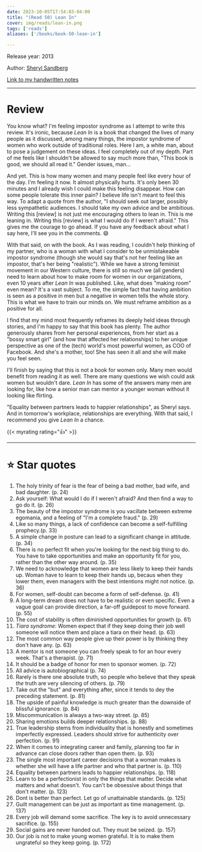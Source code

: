 ```yaml
---
date: 2023-10-05T17:54:03-04:00
title: "(Read 50) Lean In"
cover: img/reads/lean-in.png
tags: ['reads']
aliases: ['/books/book-50-lean-in']

---
```


Release year: 2013

Author: [Sheryl Sandberg](https://www.linkedin.com/in/sheryl-sandberg-5126652/)

[Link to my handwritten notes](https://drive.google.com/file/d/1FM9ZRNUVVv0ZBCuPjdqs3uqiYVoOwoW-/view?usp=drive_link)

---

# Review

You know what? I'm feeling impostor syndrome as I attempt to write this
review. It's ironic, because *Lean In* is a book that changed the lives
of many people as it discussed, among many things, the impostor syndrome
of women who work outside of traditional roles. Here I am, a white
man, about to pose a judgement on these ideas. I feel completely out of
my depth. Part of me feels like I shouldn't be allowed to say much more
than, "This book is good, we should all read it." Gender issues, man...

And yet. This is how many women and many people feel like every hour of
the day. I'm feeling it now. It almost physically hurts. It's only been
30 minutes and I already wish I could make this feeling disappear. How
can some people tolerate this inner pain? I believe life isn't meant to
feel this way. To adapt a quote from the author, "I should seek out
larger, possibly less sympathetic audiences. I should take my own advice
and be ambitious. Writing this [review] is not just me encouraging
others to lean in. This is me leaning in. Writing this [review] is what
I would do if I weren't afraid." This gives me the courage to go ahead.
If you have any feedback about what I say here, I'll see you in the
comments. :smile:

With that said, on with the book. As I was reading, I couldn't help
thinking of my partner, who is a woman with what I consider to be
unmistakeable impostor syndrome (though she would say that's not her
feeling like an impostor, that's her being "realistic"). While we have a
strong feminist movement in our Western culture, there is still so much
we (all genders) need to learn about how to make room for women in our
organizations, even 10 years after *Lean In* was published. Like, what
does "making room" even mean? It's a vast subject. To me, the simple
fact that having ambition is seen as a positive in men but a negative in
women tells the whole story. This is what we have to train our minds on.
We must reframe ambition as a positive for all.

I find that my mind most frequently reframes its deeply held ideas
through stories, and I'm happy to say that this book has plenty. The
author generously shares from her personal experiences, from her start
as a "bossy smart girl" (and how that affected her relationships) to her
unique perspective as one of the (tech) world's most powerful women, as
COO of Facebook. And she's a mother, too! She has seen it all and she
will make you feel seen.

I'll finish by saying that this is not a book for women only. Many men
would benefit from reading it as well. There are many questions we wish
could ask women but wouldn't dare. *Lean In* has some of the answers
many men are looking for, like how a senior man can mentor a younger
woman without it looking like flirting.

"Equality between partners leads to happier relationships", as Sheryl
says. And in tomorrow's workplace, relationships are everything. With
that said, I recommend you give *Lean In* a chance.

{{< myrating rating="👍" >}}

---

# :star: Star quotes

1. The holy trinity of fear is the fear of being a bad mother, bad wife, and bad daughter. (p. 24)
2. Ask yourself: What would I do if I weren't afraid? And then find a way to go do it. (p. 26)
3. The beauty of the impostor syndrome is you vacillate between extreme egomania, and a feeling of "I'm a complete fraud." (p. 29)
4. Like so many things, a lack of confidence can become a self-fulfilling prophecy.(p. 33)
5. A simple change in posture can lead to a significant change in attitude. (p. 34)
6. There is no perfect fit when you're looking for the next big thing to do. You have to take opportunities and make an opportunity fit for you, rather than the other way around. (p. 35)
7. We need to acknowledge that women are less likely to keep their hands up. Woman have to learn to keep their hands up, becaus when they lower them, even managers with the best intentions might not notice. (p. 36)
8. For women, self-doubt can become a form of self-defense. (p. 41)
9. A long-term dream does not have to be realistic or even specific. Even a vague goal can provide direction, a far-off guidepost to move forward. (p. 55)
10. The cost of stability is often diminished opportunities for growth (p. 61)
11. *Tiara syndrome*: Women expect that if they keep doing their job well someone will notice them and place a tiara on their head. (p. 63)
12. The most common way people give up their power is by thinking they don't have any. (p. 63)
13. A mentor is not someone you can freely speak to for an hour every week. That's a therapist. (p. 71)
13. It should be a badge of honor for men to sponsor women. (p. 72)
14. All advice is autobiographical (p. 74)
15. Rarely is there one absolute truth, so people who believe that they speak *the* truth are very silencing of others. (p. 79)
16. Take out the "but" and everything after, since it tends to dey the preceding statement. (p. 81)
17. The upside of painful knowledge is much greater than the downside of blissful ignorance. (p. 84)
18. Miscommunication is always a two-way street. (p. 85)
19. Sharing emotions builds deeper relationships. (p. 88)
20. True leadership stems from individuality that is honestly and sometimes imperfectly expressed. Leaders should strive for authenticity over perfection. (p. 91)
21. When it comes to integrating career and family, planning too far in advance can close doors rather than open them. (p. 93)
22. The single most important career decisions that a woman makes is whether she will have a life partner and who that partner is. (p. 110)
23. Equality between partners leads to happier relationships. (p. 118)
24. Learn to be a perfectionist in only the things that matter. Decide what matters and what doesn't. You can't be obsessive about things that don't matter. (p. 123)
25. Dont is better than perfect. Let go of unattainable standards. (p. 125)
26. Guilt management can be just as important as time management. (p. 137)
27. Every job will demand some sacrifice. The key is to avoid unnecessary sacrifice. (p. 155)
28. Social gains are never handed out. They must be seized. (p. 157)
29. Our job is not to make young women grateful. It is to make them ungrateful so they keep going. (p. 172)
